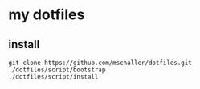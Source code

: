 # my dotfiles

## install

```
git clone https://github.com/mschaller/dotfiles.git
./dotfiles/script/bootstrap
./dotfiles/script/install
```

